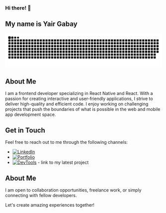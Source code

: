 ### Hi there! 👋

## My name is Yair Gabay

<picture>
  <source media="(prefers-color-scheme: dark)" srcset="https://raw.githubusercontent.com/platane/platane/output/github-contribution-grid-snake-dark.svg">
  <source media="(prefers-color-scheme: light)" srcset="https://raw.githubusercontent.com/platane/platane/output/github-contribution-grid-snake.svg">
  <img alt="GitHub contribution grid snake animation" src="https://raw.githubusercontent.com/platane/platane/output/github-contribution-grid-snake.svg">
</picture>

## About Me

I am a frontend developer specializing in React Native and React. With a passion for creating interactive and user-friendly applications, I strive to deliver high-quality and efficient code. I enjoy working on challenging projects that push the boundaries of what is possible in the web and mobile app development space.

## Get in Touch

Feel free to reach out to me through the following channels:

- [![LinkedIn](https://img.shields.io/badge/LinkedIn-%230077B5?logo=linkedin&logoColor=white)](https://www.linkedin.com/in/yair-gabay-aba1b8207)
- [![Portfolio](https://img.shields.io/badge/Portfolio-%23339933?logo=google-chrome&logoColor=white)](https://yair8520.github.io/MyPortfolio)
- [![DevTools](https://img.shields.io/badge/Latest%20Project-Check%20it%20out-yellow?logo=dev.to)](https://yair8520.github.io/dev-tools/) - link to my latest project

## About Me

I am open to collaboration opportunities, freelance work, or simply connecting with fellow developers.

Let's create amazing experiences together!
